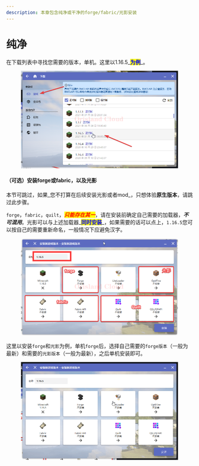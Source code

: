 ```yaml
---
description: 本章包含纯净或干净的forge/fabric/光影安装
---
```


# 纯净

在下载列表中寻找您需要的版本，单机。这里以1.16.5_<mark style="color:blue;">**为例**</mark>_。

<figure><img src="../../../../../.gitbook/assets/javaw_b34GluMdmf.png" alt=""><figcaption></figcaption></figure>

#### （可选）安装forge或fabric，以及光影

本节可跳过，如果_您不打算在后续安装光影或者mod_，只想体验**原生版本**，请跳过此步骤。

`forge`，`fabric`，`quilt`，_<mark style="color:red;">**只能存在其一**</mark>_，请在安装前确定自己需要的加载器，_**不可混用**_。光影可以与上述加载器_<mark style="color:blue;">**同时安装**</mark>_，如果需要的话可以点上，`1.16.5`您可以按自己的需要重新命名，一般情况下应避免汉字。

<figure><img src="../../../../../.gitbook/assets/image (10).png" alt=""><figcaption></figcaption></figure>

这里以安装`forge`和`光影`为例，单机`forge`后，选择自己需要的`forge版本`（一般为最新）和需要的`光影版本`（一般为最新），之后单机安装即可。

<figure><img src="../../../../../.gitbook/assets/javaw_PYMmoNTUzk.gif" alt=""><figcaption></figcaption></figure>
